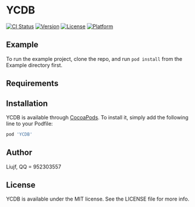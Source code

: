 # YCDB

[![CI Status](https://img.shields.io/travis/952303557@qq.com/YCDB.svg?style=flat)](https://travis-ci.org/952303557@qq.com/YCDB)
[![Version](https://img.shields.io/cocoapods/v/YCDB.svg?style=flat)](https://cocoapods.org/pods/YCDB)
[![License](https://img.shields.io/cocoapods/l/YCDB.svg?style=flat)](https://cocoapods.org/pods/YCDB)
[![Platform](https://img.shields.io/cocoapods/p/YCDB.svg?style=flat)](https://cocoapods.org/pods/YCDB)

## Example

To run the example project, clone the repo, and run `pod install` from the Example directory first.

## Requirements

## Installation

YCDB is available through [CocoaPods](https://cocoapods.org). To install
it, simply add the following line to your Podfile:

```ruby
pod 'YCDB'
```

## Author

Liujf, QQ = 952303557

## License

YCDB is available under the MIT license. See the LICENSE file for more info.
